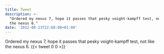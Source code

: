 ```yaml
---
title: Tweet
description: >-
  "Ordered my nexus 7, hope it passes that pesky voight-kampff test, not like
  the nexus 6."
date: '2012-08-13T22:08:00+01:00'
---
```

Ordered my nexus 7, hope it passes that pesky voight-kampff test, not like the nexus 6.
      {{< tweet 0 0 >}}
    
